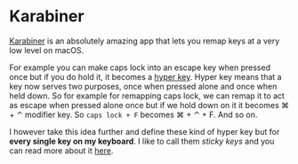 
# Karabiner

[Karabiner][1] is an absolutely amazing app that lets you remap keys at a very low level on macOS. 

For example you can make caps lock into an escape key when pressed once but if you do hold it, it becomes a [hyper key][2]. Hyper key means that a key now serves two purposes, once when pressed alone and once when held down. So for example for remapping caps lock, we can remap it to act as escape when pressed alone once but if we hold down on it it becomes ⌘ + ⌃ modifier key. So `caps lock + F` becomes ⌘ + ⌃ + F. And so on.

I however take this idea further and define these kind of hyper key but for __every single key on my keyboard__. I like to call them _sticky keys_ and you can read more about it [here][3].

[1]:	https://github.com/tekezo/Karabiner-Elements
[2]:	http://brettterpstra.com/2017/06/15/a-hyper-key-with-karabiner-elements-full-instructions/
[3]:	./macOS/karabiner/sticky-keys.md